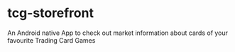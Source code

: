 # tcg-storefront
An Android native App to check out market information about cards of your favourite Trading Card Games
